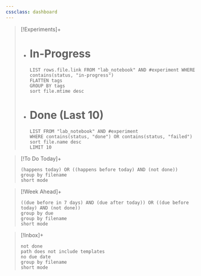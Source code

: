 ```yaml
---
cssclass: dashboard
---
```


>[!Experiments]+
> - # In-Progress
>
> 	  ```dataview
> 	  LIST rows.file.link FROM "lab_notebook" AND #experiment WHERE contains(status, "in-progress")
> 	  FLATTEN tags
> 	  GROUP BY tags
> 	  sort file.mtime desc
> 	  ```
>
> - # Done (Last 10)
>
>   ```dataview
>   LIST FROM "lab_notebook" AND #experiment 
>   WHERE contains(status, "done") OR contains(status, "failed")
>   sort file.name desc
>   LIMIT 10

> [!To Do Today]+
>
> ```tasks 
> (happens today) OR ((happens before today) AND (not done))
> group by filename
> short mode
> ```

>[!Week Ahead]+
>
>```tasks
> ((due before in 7 days) AND (due after today)) OR ((due before today) AND (not done))
>group by due
>group by filename
>short mode

>[!Inbox]+
> ```tasks
> not done
> path does not include templates
> no due date
> group by filename
> short mode